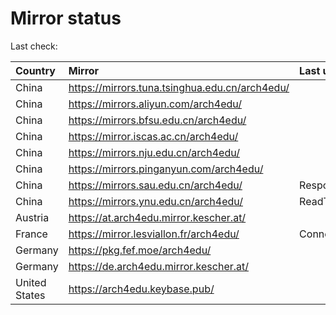 <script src="./time.js"></script>
# Mirror status
Last check: <script type="text/javascript">localize(1669321299.4932501);</script>

|Country|Mirror|Last update|
|:------|:-----|:----------|
|China|https://mirrors.tuna.tsinghua.edu.cn/arch4edu/|<script type="text/javascript">localize(1669271735);</script>|
|China|https://mirrors.aliyun.com/arch4edu/|<script type="text/javascript">localize(1669185458);</script>|
|China|https://mirrors.bfsu.edu.cn/arch4edu/|<script type="text/javascript">localize(1669271735);</script>|
|China|https://mirror.iscas.ac.cn/arch4edu/|<script type="text/javascript">localize(1669271735);</script>|
|China|https://mirrors.nju.edu.cn/arch4edu/|<script type="text/javascript">localize(1669271735);</script>|
|China|https://mirrors.pinganyun.com/arch4edu/|<script type="text/javascript">localize(1669228597);</script>|
|China|https://mirrors.sau.edu.cn/arch4edu/|Response 500|
|China|https://mirrors.ynu.edu.cn/arch4edu/|ReadTimeout|
|Austria|https://at.arch4edu.mirror.kescher.at/|<script type="text/javascript">localize(1669271735);</script>|
|France|https://mirror.lesviallon.fr/arch4edu/|ConnectTimeout|
|Germany|https://pkg.fef.moe/arch4edu/|<script type="text/javascript">localize(1669271735);</script>|
|Germany|https://de.arch4edu.mirror.kescher.at/|<script type="text/javascript">localize(1669271735);</script>|
|United States|https://arch4edu.keybase.pub/|<script type="text/javascript">localize(1669271735);</script>|

<script src="./tablefilter/tablefilter.js"></script>
<script src="./table.js"></script>